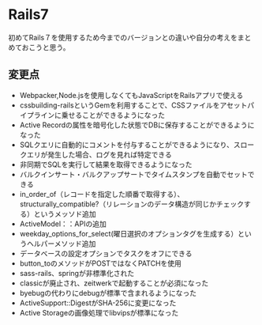 # Rails7
初めてRails７を使用するため今までのバージョンとの違いや自分の考えをまとめておこうと思う。

## 変更点
* Webpacker,Node.jsを使用しなくてもJavaScriptをRailsアプリで使える
* cssbuilding-railsというGemを利用することで、CSSファイルをアセットパイプラインに乗せることができるようになった
* Active Recordの属性を暗号化した状態でDBに保存することができるようになった
* SQLクエリに自動的にコメントを付与することができるようになり、スロークエリが発生した場合、ログを見れば特定できる
* 非同期でSQLを実行して結果を取得できるようになった
* バルクインサート・バルクアップサートでタイムスタンプを自動でセットできる
* in_order_of（レコードを指定した順番で取得する）、structurally_compatible?（リレーションのデータ構造が同じかチェックする）というメッソド追加
* ActiveModel：：APIの追加
* weekday_options_for_select(曜日選択のオプションタグを生成する）というヘルパーメソッド追加
* データベースの設定オプションでタスクをオフにできる
* button_toのメソッドがPOSTではなくPATCHを使用
* sass-rails、springが非標準化された
* classicが廃止され、zeitwerkで起動することが必須になった
* byebugの代わりにdebugが標準で含まれるようになった
* ActiveSupport::DigestがSHA-256に変更になった
* Active Storageの画像処理でlibvipsが標準になった
